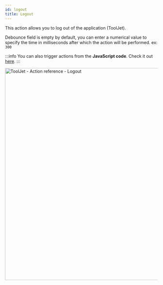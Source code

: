 ```yaml
---
id: logout
title: Logout
---
```


This action allows you to log out of the application (ToolJet).

Debounce field is empty by default, you can enter a numerical value to specify the time in milliseconds after which the action will be performed. ex: `300`

:::info
You can also trigger actions from the **JavaScript code**. Check it out [here](/docs/how-to/run-actions-from-runjs).
:::

<div style={{textAlign: 'center'}}>

<img className="screenshot-full" src="/img/actions/logout/logout2.png" alt="ToolJet - Action reference -  Logout" width="700" />

</div>